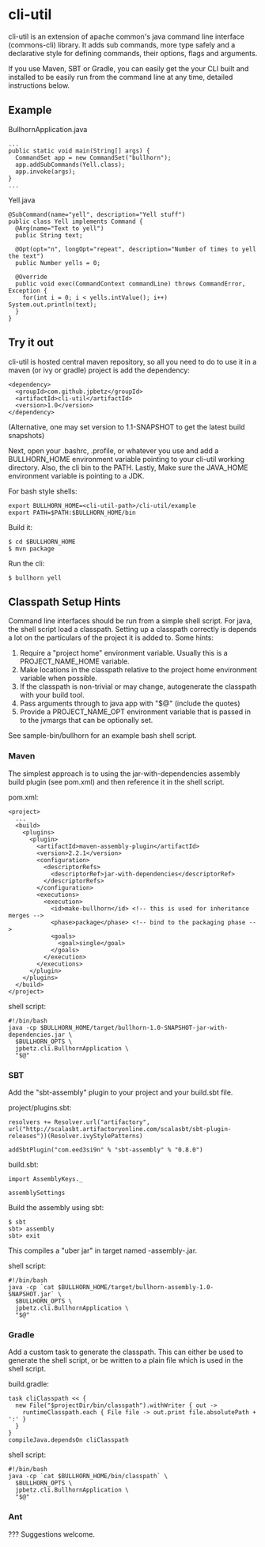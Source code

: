 cli-util
========

cli-util is an extension of apache common's java command line interface (commons-cli) 
library. It adds sub commands, more type safely and a declarative style for defining 
commands, their options, flags and arguments.

If you use Maven, SBT or Gradle, you can easily get the your CLI built and installed to
be easily run from the command line at any time, detailed instructions below.

Example
-------

BullhornApplication.java

    ...
    public static void main(String[] args) {
      CommandSet app = new CommandSet("bullhorn");
      app.addSubCommands(Yell.class);
      app.invoke(args);
    }
    ...
    
Yell.java


    @SubCommand(name="yell", description="Yell stuff")
    public class Yell implements Command {
      @Arg(name="Text to yell")
      public String text;
  
      @Opt(opt="n", longOpt="repeat", description="Number of times to yell the text")
      public Number yells = 0;
    
      @Override
      public void exec(CommandContext commandLine) throws CommandError, Exception {
        for(int i = 0; i < yells.intValue(); i++) System.out.println(text);
      }
    }


Try it out
-----------

cli-util is hosted central maven repository, so all you need to do to use it in a maven (or ivy or gradle) project is add the dependency:

    <dependency>
      <groupId>com.github.jpbetz</groupId>
      <artifactId>cli-util</artifactId>
      <version>1.0</version>
    </dependency>
    
(Alternative, one may set version to 1.1-SNAPSHOT to get the latest build snapshots)

Next, open your .bashrc, .profile, or whatever you use and add a BULLHORN_HOME environment variable 
pointing to your cli-util working directory. Also, the cli bin to the PATH. 
Lastly, Make sure the JAVA_HOME environment variable is pointing to a JDK.

For bash style shells: 

    export BULLHORN_HOME=<cli-util-path>/cli-util/example
    export PATH=$PATH:$BULLHORN_HOME/bin

Build it:

    $ cd $BULLHORN_HOME
    $ mvn package

Run the cli:

    $ bullhorn yell

Classpath Setup Hints
-------------------------------

Command line interfaces should be run from a simple shell script.  For java, the shell script
load a classpath.  Setting up a classpath correctly is depends a lot on the particulars of the
project it is added to.  Some hints:

1. Require a "project home" environment variable.  Usually this is a PROJECT_NAME_HOME variable.
2. Make locations in the classpath relative to the project home environment variable when possible.
3. If the classpath is non-trivial or may change, autogenerate the classpath with your build tool.
4. Pass arguments through to java app with "$@" (include the quotes)
5. Provide a PROJECT_NAME_OPT environment variable that is passed in to the jvmargs that can be optionally set.

See sample-bin/bullhorn for an example bash shell script.

### Maven

The simplest approach is to using the jar-with-dependencies assembly build plugin (see pom.xml)
and then reference it in the shell script.

pom.xml:

    <project>
      ...
      <build>
        <plugins>
          <plugin>
            <artifactId>maven-assembly-plugin</artifactId>
            <version>2.2.1</version>
            <configuration>
              <descriptorRefs>
                <descriptorRef>jar-with-dependencies</descriptorRef>
              </descriptorRefs>
            </configuration>
            <executions>
              <execution>
                <id>make-bullhorn</id> <!-- this is used for inheritance merges -->
                <phase>package</phase> <!-- bind to the packaging phase -->
                <goals>
                  <goal>single</goal>
                </goals>
              </execution>
            </executions>
          </plugin>
        </plugins>
      </build>
    </project>

shell script:

    #!/bin/bash
    java -cp $BULLHORN_HOME/target/bullhorn-1.0-SNAPSHOT-jar-with-dependencies.jar \
      $BULLHORN_OPTS \
      jpbetz.cli.BullhornApplication \
      "$@"

### SBT

Add the "sbt-assembly" plugin to your project and your build.sbt file.

project/plugins.sbt:

    resolvers += Resolver.url("artifactory", url("http://scalasbt.artifactoryonline.com/scalasbt/sbt-plugin-releases"))(Resolver.ivyStylePatterns)

    addSbtPlugin("com.eed3si9n" % "sbt-assembly" % "0.8.0")

build.sbt:

    import AssemblyKeys._

    assemblySettings

Build the assembly using sbt:

    $ sbt
    sbt> assembly
    sbt> exit

This compiles a "uber jar" in target named <project-name>-assembly-<version>.jar.

shell script:

    #!/bin/bash
    java -cp `cat $BULLHORN_HOME/target/bullhorn-assembly-1.0-SNAPSHOT.jar` \
      $BULLHORN_OPTS \
      jpbetz.cli.BullhornApplication \
      "$@"

### Gradle

Add a custom task to generate the classpath.  This can either be used to generate the shell script, or
be written to a plain file which is used in the shell script.

build.gradle:

    task cliClasspath << {
      new File("$projectDir/bin/classpath").withWriter { out ->
        runtimeClasspath.each { File file -> out.print file.absolutePath + ':' }
      }
    }
    compileJava.dependsOn cliClasspath

shell script:

    #!/bin/bash
    java -cp `cat $BULLHORN_HOME/bin/classpath` \
      $BULLHORN_OPTS \
      jpbetz.cli.BullhornApplication \
      "$@"

### Ant

??? Suggestions welcome.